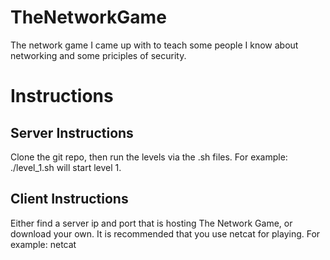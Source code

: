 # TheNetworkGame
The network game I came up with to teach some people I know about networking and some priciples of security.

Instructions
======

Server Instructions
------
Clone the git repo, then run the levels via the .sh files. For example:
    ./level_1.sh
will start level 1.

Client Instructions
------
Either find a server ip and port that is hosting The Network Game, or download your own.
It is recommended that you use netcat for playing. For example:
    netcat <host> <port>
